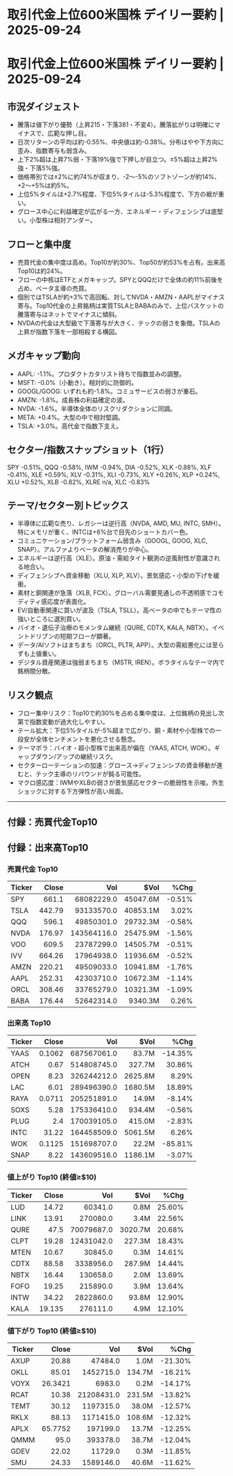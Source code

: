 # 取引代金上位600米国株 デイリー要約 | 2025-09-24

# 取引代金上位600米国株 デイリー要約 | 2025-09-24

## 市況ダイジェスト
- 騰落は値下がり優勢（上昇215・下落381・不変4）。騰落拡がりは明確にマイナスで、広範な押し目。
- 日次リターンの平均は約-0.55%、中央値は約-0.38%。分布はやや下方向に歪み、指数寄与も弱含み。
- 上下2%超は上昇7%弱・下落19%強で下押しが目立つ。±5%超は上昇2%強・下落5%強。
- 価格帯別では±2%に約74%が収まり、-2〜-5%のソフトゾーンが約14%、+2〜+5%は約5%。
- 上位5%タイルは+2.7%程度、下位5%タイルは-5.3%程度で、下方の裾が重い。
- グロース中心に利益確定が広がる一方、エネルギー・ディフェンシブは底堅い。小型株は相対アンダー。

## フローと集中度
- 売買代金の集中度は高め。Top10が約30%、Top50が約53%を占有。出来高Top10は約24%。
- フローの中核はETFとメガキャップ。SPYとQQQだけで全体の約11%前後を占め、ベータ主導の売買。
- 個別ではTSLAが約+3%で高回転、対してNVDA・AMZN・AAPLがマイナス寄与。Top10代金の上昇銘柄は実質TSLAとBABAのみで、上位バスケットの騰落寄与はネットでマイナスに傾斜。
- NVDAの代金は大型級で下落寄与が大きく、テックの弱さを象徴。TSLAの上昇が指数下落を一部相殺する構図。

## メガキャップ動向
- AAPL: -1.1%。プロダクトカタリスト待ちで指数並みの調整。
- MSFT: -0.0%（小動き）。相対的に防御的。
- GOOGL/GOOG: いずれも約-1.8%。コミュサービスの弱さが重石。
- AMZN: -1.8%。成長株の利益確定の波。
- NVDA: -1.6%。半導体全体のリスクリダクションに同調。
- META: +0.4%。大型の中で相対堅調。
- TSLA: +3.0%。高代金で指数下支え。

## セクター/指数スナップショット（1行）
SPY -0.51%, QQQ -0.58%, IWM -0.94%, DIA -0.52%, XLK -0.88%, XLF -0.41%, XLE +0.59%, XLV -0.31%, XLI -0.73%, XLY +0.26%, XLP +0.24%, XLU +0.52%, XLB -0.82%, XLRE n/a, XLC -0.83%

## テーマ/セクター別トピックス
- 半導体に広範な売り、レガシーは逆行高（NVDA, AMD, MU, INTC, SMH）。特にメモリが重く、INTCは+6%台で目先のショートカバー色。
- コミュニケーション/プラットフォーム弱含み（GOOGL, GOOG, XLC, SNAP）。アルファよりベータの解消売りが中心。
- エネルギーは逆行高（XLE）。原油・需給タイト観測の逆風耐性が意識される地合い。
- ディフェンシブへ資金移動（XLU, XLP, XLV）。景気感応・小型の下げを緩衝。
- 素材と銅関連が急落（XLB, FCX）。グローバル需要見通しの不透明感でコモディティ感応度が表面化。
- EV/自動車関連に買いが波及（TSLA, TSLL）。高ベータの中でもテーマ性の強いところに選別買い。
- バイオ・遺伝子治療のモメンタム継続（QURE, CDTX, KALA, NBTX）。イベントドリブンの短期フローが顕著。
- データ/AIソフトはまちまち（ORCL, PLTR, APP）。大型の需給悪化には至らずも上値重い。
- デジタル資産関連は強弱まちまち（MSTR, IREN）。ボラタイルなテーマ内で銘柄間分散。

## リスク観点
- フロー集中リスク：Top10で約30%を占める集中度は、上位銘柄の見出し次第で指数変動が過大化しやすい。
- テール拡大：下位5%タイルが-5%超まで広がり、銅・素材や小型株での一段安が全体センチメントを悪化させる懸念。
- テーマボラ：バイオ・超小型株で出来高が偏在（YAAS, ATCH, WOK）。ギャップダウン/アップの継続リスク。
- セクターローテーションの加速：グロース→ディフェンシブの資金移動が進むと、テック主導のリバウンドが鈍る可能性。
- マクロ感応度：IWMやXLBの弱さが景気感応セクターの脆弱性を示唆。外生ショックに対する下方弾性が高い局面。

---

## 付録：売買代金Top10
## 付録：出来高Top10

### 売買代金 Top10
| Ticker | Close | Vol | $Vol | %Chg |
|---|---:|---:|---:|---:|
| SPY | 661.1 | 68082229.0 | 45047.6M | -0.51% |
| TSLA | 442.79 | 93133570.0 | 40853.1M | 3.02% |
| QQQ | 596.1 | 49850301.0 | 29732.3M | -0.58% |
| NVDA | 176.97 | 143564116.0 | 25475.9M | -1.56% |
| VOO | 609.5 | 23787299.0 | 14505.7M | -0.51% |
| IVV | 664.26 | 17964938.0 | 11936.6M | -0.52% |
| AMZN | 220.21 | 49509033.0 | 10941.8M | -1.76% |
| AAPL | 252.31 | 42303710.0 | 10672.3M | -1.14% |
| ORCL | 308.46 | 33765279.0 | 10321.3M | -1.09% |
| BABA | 176.44 | 52642314.0 | 9340.3M | 0.26% |


### 出来高 Top10
| Ticker | Close | Vol | $Vol | %Chg |
|---|---:|---:|---:|---:|
| YAAS | 0.1062 | 687567061.0 | 83.7M | -14.35% |
| ATCH | 0.67 | 514808745.0 | 327.7M | 30.86% |
| OPEN | 8.23 | 326244212.0 | 2625.8M | 8.29% |
| LAC | 6.01 | 289496390.0 | 1680.5M | 18.89% |
| RAYA | 0.0711 | 205251891.0 | 14.9M | -8.14% |
| SOXS | 5.28 | 175336410.0 | 934.4M | -0.56% |
| PLUG | 2.4 | 170039105.0 | 415.0M | -2.83% |
| INTC | 31.22 | 164458509.0 | 5061.5M | 6.26% |
| WOK | 0.1125 | 151698707.0 | 22.2M | -85.81% |
| SNAP | 8.22 | 143609516.0 | 1186.1M | -3.07% |


### 値上がり Top10 (終値≥$10)
| Ticker | Close | Vol | $Vol | %Chg |
|---|---:|---:|---:|---:|
| LUD | 14.72 | 60341.0 | 0.8M | 25.60% |
| LINK | 13.91 | 270080.0 | 3.4M | 22.56% |
| QURE | 47.5 | 70079687.0 | 3020.7M | 20.68% |
| CLPT | 19.28 | 12431042.0 | 227.3M | 18.43% |
| MTEN | 10.67 | 30845.0 | 0.3M | 14.61% |
| CDTX | 88.58 | 3338956.0 | 287.9M | 14.44% |
| NBTX | 16.44 | 130658.0 | 2.0M | 13.69% |
| FOFO | 19.25 | 215890.0 | 3.9M | 13.64% |
| INTW | 34.22 | 2822860.0 | 93.8M | 12.90% |
| KALA | 19.135 | 276111.0 | 4.9M | 12.10% |


### 値下がり Top10 (終値≥$10)
| Ticker | Close | Vol | $Vol | %Chg |
|---|---:|---:|---:|---:|
| AXUP | 20.88 | 47484.0 | 1.0M | -21.30% |
| OKLL | 85.01 | 1452715.0 | 134.7M | -16.21% |
| VOYX | 26.3421 | 6983.0 | 0.2M | -14.17% |
| RCAT | 10.38 | 21208431.0 | 231.5M | -13.82% |
| TEMT | 30.12 | 1197315.0 | 38.0M | -12.57% |
| RKLX | 88.13 | 1171415.0 | 108.6M | -12.32% |
| APLX | 65.7752 | 197199.0 | 13.7M | -12.25% |
| QMMM | 95.0 | 393378.0 | 38.7M | -12.04% |
| GDEV | 22.02 | 11729.0 | 0.3M | -11.85% |
| SMU | 24.33 | 1589146.0 | 40.6M | -11.62% |

